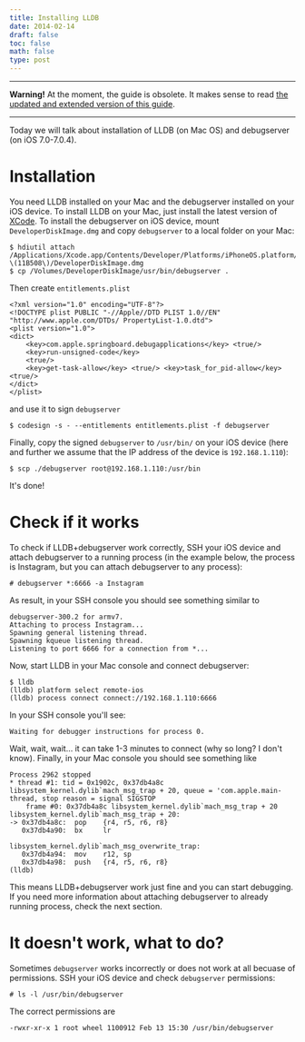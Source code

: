 ```yaml
---
title: Installing LLDB
date: 2014-02-14
draft: false
toc: false
math: false
type: post
---
```


---

__Warning!__ At the moment, the guide is obsolete. It makes sense to read [the updated and extended version of this guide](../2016-04-27-debugging-ios-binaries-with-lldb/).

---

Today we will talk about installation of LLDB (on Mac OS) and debugserver (on iOS 7.0-7.0.4).

# Installation

You need LLDB installed on your Mac and the debugserver installed on your iOS device. To install LLDB on your Mac, just install the latest version of [XCode](https://developer.apple.com/xcode/). To install the debugserver on iOS device, mount `DeveloperDiskImage.dmg` and copy `debugserver` to a local folder on your Mac: 

```
$ hdiutil attach /Applications/Xcode.app/Contents/Developer/Platforms/iPhoneOS.platform/DeviceSupport/7.0.3\ \(11B508\)/DeveloperDiskImage.dmg
$ cp /Volumes/DeveloperDiskImage/usr/bin/debugserver .
```

Then create `entitlements.plist`

```
<?xml version="1.0" encoding="UTF-8"?>
<!DOCTYPE plist PUBLIC "-//Apple//DTD PLIST 1.0//EN" "http://www.apple.com/DTDs/ PropertyList-1.0.dtd">
<plist version="1.0">
<dict>
	<key>com.apple.springboard.debugapplications</key> <true/>
	<key>run-unsigned-code</key>
	<true/>
	<key>get-task-allow</key> <true/> <key>task_for_pid-allow</key> <true/>
</dict> 
</plist>
```

and use it to sign `debugserver`

```
$ codesign -s - --entitlements entitlements.plist -f debugserver
```

Finally, copy the signed `debugserver` to `/usr/bin/` on your iOS device (here and further we assume that the IP address of the device is `192.168.1.110`): 

```
$ scp ./debugserver root@192.168.1.110:/usr/bin
```

It's done! 

# Check if it works

To check if LLDB+debugserver work correctly, SSH your iOS device and attach debugserver to a running process (in the example below, the process is Instagram, but you can attach debugserver to any process): 

```
# debugserver *:6666 -a Instagram
```

As result, in your SSH console you should see something similar to 

```
debugserver-300.2 for armv7.
Attaching to process Instagram...
Spawning general listening thread.
Spawning kqueue listening thread.
Listening to port 6666 for a connection from *...
```

Now, start LLDB in your Mac console and connect debugserver: 

```
$ lldb
(lldb) platform select remote-ios
(lldb) process connect connect://192.168.1.110:6666
```

In your SSH console you'll see: 

```
Waiting for debugger instructions for process 0.
```

Wait, wait, wait… it can take 1-3 minutes to connect (why so long? I don't know). Finally, in your Mac console you should see something like 

```
Process 2962 stopped
* thread #1: tid = 0x1902c, 0x37db4a8c libsystem_kernel.dylib`mach_msg_trap + 20, queue = 'com.apple.main-thread, stop reason = signal SIGSTOP
    frame #0: 0x37db4a8c libsystem_kernel.dylib`mach_msg_trap + 20
libsystem_kernel.dylib`mach_msg_trap + 20:
-> 0x37db4a8c:  pop    {r4, r5, r6, r8}
   0x37db4a90:  bx     lr
   
libsystem_kernel.dylib`mach_msg_overwrite_trap:
   0x37db4a94:  mov    r12, sp
   0x37db4a98:  push   {r4, r5, r6, r8}
(lldb)
```

This means LLDB+debugserver work just fine and you can start debugging. If you need more information about attaching debugserver to already running process, check the next section. 

# It doesn't work, what to do?

Sometimes `debugserver` works incorrectly or does not work at all becuase of permissions. SSH your iOS device and check  `debugserver` permissions: 

```
# ls -l /usr/bin/debugserver
```

The correct permissions are 

```
-rwxr-xr-x 1 root wheel 1100912 Feb 13 15:30 /usr/bin/debugserver
```

